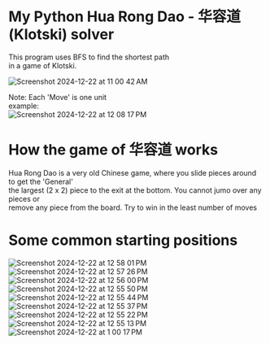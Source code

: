 # My Python Hua Rong Dao - 华容道 (Klotski) solver  
  
This program uses BFS to find the shortest path  
in a game of Klotski.  
  
![Screenshot 2024-12-22 at 11 00 42 AM](https://github.com/user-attachments/assets/c5a0511d-b814-475e-b304-2893596e7554)  

Note: Each 'Move' is one unit  
example:  
![Screenshot 2024-12-22 at 12 08 17 PM](https://github.com/user-attachments/assets/15404798-6783-47b1-85ca-7a18cad20832)

# How the game of 华容道 works  

Hua Rong Dao is a very old Chinese game, where you slide pieces around to get the 'General'  
the largest (2 x 2) piece to the exit at the bottom. You cannot jumo over any pieces or  
remove any piece from the board. Try to win in the least number of moves  

# Some common starting positions
![Screenshot 2024-12-22 at 12 58 01 PM](https://github.com/user-attachments/assets/ec413adb-675e-4012-8db9-8f898087fd0b)  
![Screenshot 2024-12-22 at 12 57 26 PM](https://github.com/user-attachments/assets/f684be4e-8d3c-4df9-8a60-3b51e9413970)  
![Screenshot 2024-12-22 at 12 56 00 PM](https://github.com/user-attachments/assets/1b1c1f0b-0fc7-432e-8275-572b89a3aa92)  
![Screenshot 2024-12-22 at 12 55 50 PM](https://github.com/user-attachments/assets/f8d014a5-d196-4892-b7c0-7d04cee4085b)  
![Screenshot 2024-12-22 at 12 55 44 PM](https://github.com/user-attachments/assets/59f368fd-8beb-45cc-9206-80bed742fd7b)  
![Screenshot 2024-12-22 at 12 55 37 PM](https://github.com/user-attachments/assets/6d829013-a307-4bdf-8ddf-0922d2ffe399)  
![Screenshot 2024-12-22 at 12 55 22 PM](https://github.com/user-attachments/assets/d8e0a3f3-b0bf-4f81-903c-b1db9b9dc542)  
![Screenshot 2024-12-22 at 12 55 13 PM](https://github.com/user-attachments/assets/10d669b9-a3df-4882-9eee-ebfaff173c19)  
![Screenshot 2024-12-22 at 1 00 17 PM](https://github.com/user-attachments/assets/3770a269-d0d5-4f15-a4a0-5419fc0197bb)  

